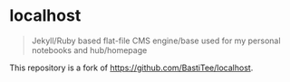 # localhost
> Jekyll/Ruby based flat-file CMS engine/base used for my personal notebooks and hub/homepage

This repository is a fork of <https://github.com/BastiTee/localhost>.
